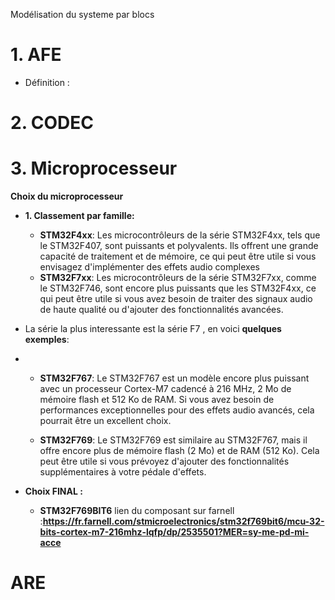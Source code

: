 Modélisation du systeme par blocs

# 1. AFE
- Définition :
  
# 2. CODEC

# 3. Microprocesseur

**Choix du microprocesseur**
  - **1. Classement par famille:**
    - **STM32F4xx**: Les microcontrôleurs de la série STM32F4xx, tels que le STM32F407, sont puissants et polyvalents. Ils offrent une grande capacité de traitement et de mémoire, ce qui peut être utile si vous envisagez d'implémenter des effets audio complexes
    - **STM32F7xx**: Les microcontrôleurs de la série STM32F7xx, comme le STM32F746, sont encore plus puissants que les STM32F4xx, ce qui peut être utile si vous avez besoin de traiter des signaux audio de haute qualité ou d'ajouter des fonctionnalités avancées.

  - La série la plus interessante est la série F7 , en voici **quelques exemples**:
  - 
    - **STM32F767**: Le STM32F767 est un modèle encore plus puissant avec un processeur Cortex-M7 cadencé à 216 MHz, 2 Mo de mémoire flash et 512 Ko de RAM. Si vous avez besoin de performances exceptionnelles pour des effets audio avancés, cela pourrait être un excellent choix.

    - **STM32F769**: Le STM32F769 est similaire au STM32F767, mais il offre encore plus de mémoire flash (2 Mo) et de RAM (512 Ko). Cela peut être utile si vous prévoyez d'ajouter des fonctionnalités supplémentaires à votre pédale d'effets.

  - **Choix FINAL :**

    - **STM32F769BIT6**
    lien du composant sur farnell :**https://fr.farnell.com/stmicroelectronics/stm32f769bit6/mcu-32-bits-cortex-m7-216mhz-lqfp/dp/2535501?MER=sy-me-pd-mi-acce**

# ARE
